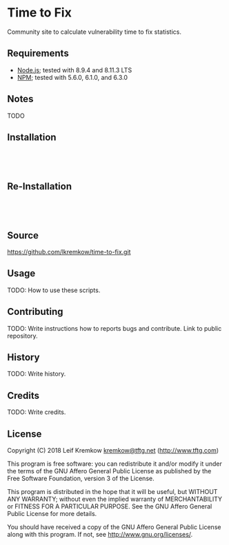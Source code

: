 # Time to Fix

  Community site to calculate vulnerability time to fix statistics.


## Requirements

   * [Node.js](https://nodejs.org/en/); tested with 8.9.4 and 8.11.3 LTS
   * [NPM](https://www.npmjs.com); tested with 5.6.0, 6.1.0, and 6.3.0


## Notes

   TODO


## Installation

   ```git clone https://github.com/lkremkow/time-to-fix.git time-to-fix
   ```

   ```cd time-to-fix/
   ```

   ```npm install
   ```

   ```meteor run
   ```


## Re-Installation

```cd time-to-fix/
```

```git fetch --all
```

```git reset --hard origin/master
```

```git pull origin master
```


## Source

   https://github.com/lkremkow/time-to-fix.git


## Usage

   TODO: How to use these scripts.


## Contributing

   TODO: Write instructions how to reports bugs and contribute. Link to public repository.


## History

   TODO: Write history.


## Credits

   TODO: Write credits.


## License

   Copyright (C) 2018 Leif Kremkow <kremkow@tftg.net> (http://www.tftg.com)

   This program is free software: you can redistribute it and/or modify it under the terms of the GNU Affero General Public License as published by the Free Software Foundation, version 3 of the License.

   This program is distributed in the hope that it will be useful, but WITHOUT ANY WARRANTY; without even the implied warranty of MERCHANTABILITY or FITNESS FOR A PARTICULAR PURPOSE. See the GNU Affero General Public License for more details.

   You should have received a copy of the GNU Affero General Public License along with this program. If not, see <http://www.gnu.org/licenses/>.
